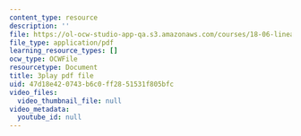 ```yaml
---
content_type: resource
description: ''
file: https://ol-ocw-studio-app-qa.s3.amazonaws.com/courses/18-06-linear-algebra-spring-2010/47d18e420743b6c0ff2851531f805bfc_YzZUIYRCE38.pdf
file_type: application/pdf
learning_resource_types: []
ocw_type: OCWFile
resourcetype: Document
title: 3play pdf file
uid: 47d18e42-0743-b6c0-ff28-51531f805bfc
video_files:
  video_thumbnail_file: null
video_metadata:
  youtube_id: null
---
```

